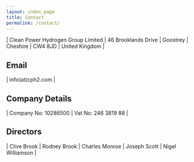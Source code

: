 ```yaml
---
layout: index_page
title: Contact
permalink: /contact/
---
```


| Clean Power Hydrogen Group Limited
| 46 Brooklands Drive
| Goostrey
| Cheshire
| CW4 8JD
| United Kingdom
| 


Email
------------------------------

| info(at)cph2.com
| 

Company Details
------------------------------

| Company No:	10286500
| Vat No:	246 3819 88
| 


Directors
------------------------------

| Clive Brook
| Rodney Brook
| Charles Monroe
| Joseph Scott
| Nigel Williamson
| 

